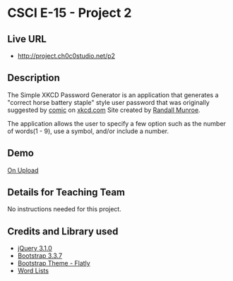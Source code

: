 # CSCI E-15 - Project 2

## Live URL
* http://project.ch0c0studio.net/p2

## Description
The Simple XKCD Password Generator is an application that generates a "correct horse battery staple" style user password that was originally suggested by [comic](http://xkcd.com/936/) on [xkcd.com](http://xkcd.com/)
Site created by [Randall Munroe](http://xkcd.com/about/).

The application allows the user to specify a few option such as the number of words(1 - 9), use a symbol, and/or include a number.

## Demo
[On Upload](#)

## Details for Teaching Team
No instructions needed for this project.

## Credits and Library used
* [jQuery 3.1.0](http://jquery.com)
* [Bootstrap 3.3.7](http://getbootstrap.com)
* [Bootstrap Theme - Flatly](http://bootswatch.com/flatly)
* [Word Lists](http://www.manythings.org/vocabulary)
